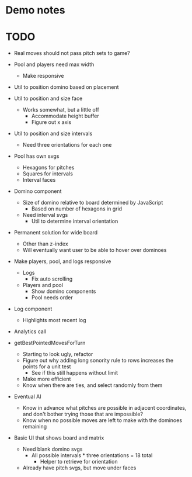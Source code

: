 # Demo notes

# TODO
* Real moves should not pass pitch sets to game?

* Pool and players need max width
    * Make responsive

* Util to position domino based on placement

* Util to position and size face
    * Works somewhat, but a little off
        * Accommodate height buffer
        * Figure out x axis

* Util to position and size intervals
    * Need three orientations for each one

* Pool has own svgs
    * Hexagons for pitches
    * Squares for intervals
    * Interval faces

* Domino component
    * Size of domino relative to board determined by JavaScript
        * Based on number of hexagons in grid
    * Need interval svgs
        * Util to determine interval orientation

* Permanent solution for wide board
    * Other than z-index
    * Will eventually want user to be able to hover over dominoes

* Make players, pool, and logs responsive
    * Logs
        * Fix auto scrolling
    * Players and pool
        * Show domino components
        * Pool needs order

* Log component
    * Highlights most recent log
* Analytics call

* getBestPointedMovesForTurn
    * Starting to look ugly, refactor
    * Figure out why adding long sonority rule to rows increases the points for a unit test
        * See if this still happens without limit
    * Make more efficient
    * Know when there are ties, and select randomly from them
* Eventual AI
    * Know in advance what pitches are possible in adjacent coordinates, and don't bother trying those that are impossible?
    * Know when no possible moves are left to make with the dominoes remaining

* Basic UI that shows board and matrix
    * Need blank domino svgs
        * All possible intervals * three orientations = 18 total
            * Helper to retrieve for orientation
    * Already have pitch svgs, but move under faces
